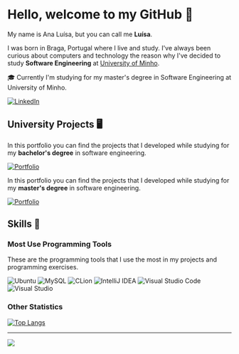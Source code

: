 # Hello, welcome to my GitHub 👋

My name is Ana Luísa, but you can call me **Luísa**. 

I was born in Braga, Portugal where I live and study. I've always been curious about computers and technology the reason why I've decided to study **Software Engineering** at [University of Minho](https://www.uminho.pt/PT).

:mortar_board: Currently I'm studying for my master's degree in Software Engineering at University of Minho.

[![LinkedIn](https://img.shields.io/badge/linkedin-%230077B5.svg?style=flat&logo=linkedin&logoColor=white)](https://www.linkedin.com/in/ana-lu%C3%ADsa-carneiro-a41b01222/)


## University Projects 🖥️

In this portfolio you can find the projects that I developed while studying for my **bachelor's degree** in software engineering.

[![Portfolio](https://img.shields.io/badge/Portfolio-Bachelor-black?logo=Git&style=flat)](https://github.com/Analucar/UMinho) 

In this portfolio you can find the projects that I developed while studying for my **master's degree** in software engineering. 

[![Portfolio](https://img.shields.io/badge/Portfolio-Master-black?logo=Git&style=flat)](https://github.com/Analucar/UMinho-Master)

## Skills :star2: 

### Most Use Programming Tools
These are the programming tools that I use the most in my projects and programming exercises.

![Ubuntu](https://img.shields.io/badge/Ubuntu-E95420?style=flat&logo=ubuntu&logoColor=white)
![MySQL](https://img.shields.io/badge/mysql-%2300f.svg?style=flat&logo=mysql&logoColor=white)
![CLion](https://img.shields.io/badge/CLion-black?style=flat&logo=clion&logoColor=white)
![IntelliJ IDEA](https://img.shields.io/badge/IntelliJIDEA-000000.svg?style=flat&logo=intellij-idea&logoColor=white)
![Visual Studio Code](https://img.shields.io/badge/Visual%20Studio%20Code-0078d7.svg?style=flat&logo=visual-studio-code&logoColor=white)
![Visual Studio](https://img.shields.io/badge/Visual%20Studio-5C2D91.svg?style=flat&logo=visual-studio&logoColor=white)

### Other Statistics

[![Top Langs](https://github-readme-stats.vercel.app/api/top-langs?username=Analucar&theme=react)](https://github.com/anuraghazra/github-readme-stats)

***
![](https://komarev.com/ghpvc/?username=Analucar&color=lightgrey)
